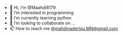 - 👋 Hi, I’m @Maahdi8179
- 👀 I’m interested in programming 
- 🌱 I’m currently learning python
- 💞️ I’m looking to collaborate on ...
- 📫 How to reach me @mahdinaderlou.MN@gmail.com

<!---
Maahdi8179/Maahdi8179 is a ✨ special ✨ repository because its `README.md` (this file) appears on your GitHub profile.
You can click the Preview link to take a look at your changes.
--->
